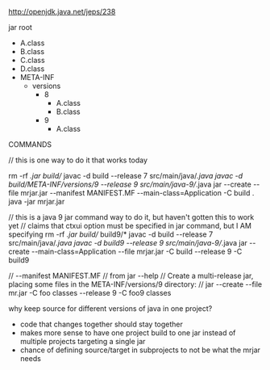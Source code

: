 

http://openjdk.java.net/jeps/238


jar root
  - A.class
  - B.class
  - C.class
  - D.class
  - META-INF
     - versions
        - 8
           - A.class
           - B.class
        - 9
           - A.class

COMMANDS

// this is one way to do it that works today

rm -rf *.jar build/*
javac -d build --release 7 src/main/java/*.java
javac -d build/META-INF/versions/9 --release 9 src/main/java-9/*.java
jar --create --file mrjar.jar --manifest MANIFEST.MF --main-class=Application -C build .
java -jar mrjar.jar



// this is a java 9 jar command way to do it, but haven't gotten this to work yet
// claims that ctxui option must be specified in jar command, but I AM specifying 
rm -rf *.jar build/* build9/*
javac -d build --release 7 src/main/java/*.java
javac -d build9 --release 9 src/main/java-9/*.java
jar --create --main-class=Application --file mrjar.jar -C build --release 9 -C build9

// --manifest MANIFEST.MF 
// from jar --help
// Create a multi-release jar, placing some files in the META-INF/versions/9 directory:
// jar --create --file mr.jar -C foo classes --release 9 -C foo9 classes


why keep source for different versions of java in one project?
- code that changes together should stay together
- makes more sense to have one project build to one jar instead of multiple projects targeting a single jar
- chance of defining source/target in subprojects to not be what the mrjar needs







